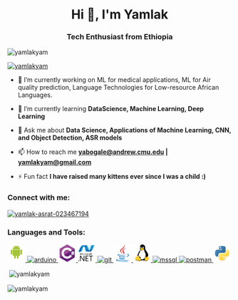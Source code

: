 <h1 align="center">Hi 👋, I'm Yamlak</h1>
<h3 align="center">Tech Enthusiast  from Ethiopia</h3>

<p align="left"> <img src="https://komarev.com/ghpvc/?username=yamlakyam&label=Profile%20views&color=0e75b6&style=flat" alt="yamlakyam" /> </p>

<p align="left"> <a href="https://github.com/ryo-ma/github-profile-trophy"><img src="https://github-profile-trophy.vercel.app/?username=yamlakyam" alt="yamlakyam" /></a> </p>

- 🔭 I’m currently working on ML for medical applications, ML for Air quality prediction, Language Technologies for Low-resource African Languages.

- 🌱 I’m currently learning **DataScience, Machine Learning, Deep Learning**

- 💬 Ask me about **Data Science, Applications of Machine Learning, CNN, and Object Detection, ASR models**

- 📫 How to reach me **yabogale@andrew.cmu.edu | yamlakyam@gmail.com**

- ⚡ Fun fact **I have raised many kittens ever since I was a child :)**

<h3 align="left">Connect with me:</h3>
<p align="left">
<a href="https://linkedin.com/in/yamlak-asrat-023467194" target="blank"><img align="center" src="https://raw.githubusercontent.com/rahuldkjain/github-profile-readme-generator/master/src/images/icons/Social/linked-in-alt.svg" alt="yamlak-asrat-023467194" height="30" width="40" /></a>
</p>

<h3 align="left">Languages and Tools:</h3>
<p align="left"> <a href="https://developer.android.com" target="_blank" rel="noreferrer"> <img src="https://raw.githubusercontent.com/devicons/devicon/master/icons/android/android-original-wordmark.svg" alt="android" width="40" height="40"/> </a> <a href="https://www.arduino.cc/" target="_blank" rel="noreferrer"> <img src="https://cdn.worldvectorlogo.com/logos/arduino-1.svg" alt="arduino" width="40" height="40"/> </a> <a href="https://www.w3schools.com/cs/" target="_blank" rel="noreferrer"> <img src="https://raw.githubusercontent.com/devicons/devicon/master/icons/csharp/csharp-original.svg" alt="csharp" width="40" height="40"/> </a> <a href="https://dotnet.microsoft.com/" target="_blank" rel="noreferrer"> <img src="https://raw.githubusercontent.com/devicons/devicon/master/icons/dot-net/dot-net-original-wordmark.svg" alt="dotnet" width="40" height="40"/> </a> <a href="https://git-scm.com/" target="_blank" rel="noreferrer"> <img src="https://www.vectorlogo.zone/logos/git-scm/git-scm-icon.svg" alt="git" width="40" height="40"/> </a> <a href="https://www.java.com" target="_blank" rel="noreferrer"> <img src="https://raw.githubusercontent.com/devicons/devicon/master/icons/java/java-original.svg" alt="java" width="40" height="40"/> </a> <a href="https://www.linux.org/" target="_blank" rel="noreferrer"> <img src="https://raw.githubusercontent.com/devicons/devicon/master/icons/linux/linux-original.svg" alt="linux" width="40" height="40"/> </a> <a href="https://www.microsoft.com/en-us/sql-server" target="_blank" rel="noreferrer"> <img src="https://www.svgrepo.com/show/303229/microsoft-sql-server-logo.svg" alt="mssql" width="40" height="40"/> </a> <a href="https://postman.com" target="_blank" rel="noreferrer"> <img src="https://www.vectorlogo.zone/logos/getpostman/getpostman-icon.svg" alt="postman" width="40" height="40"/> </a> <a href="https://www.python.org" target="_blank" rel="noreferrer"> <img src="https://raw.githubusercontent.com/devicons/devicon/master/icons/python/python-original.svg" alt="python" width="40" height="40"/> </a> </p>

<p>&nbsp;<img align="center" src="https://github-readme-stats.vercel.app/api?username=yamlakyam&show_icons=true&locale=en" alt="yamlakyam" /></p>

<p><img align="center" src="https://github-readme-streak-stats.herokuapp.com/?user=yamlakyam&" alt="yamlakyam" /></p>

